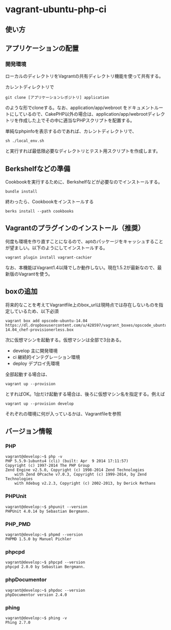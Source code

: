 vagrant-ubuntu-php-ci
===========

## 使い方

## アプリケーションの配置

### 開発環境

ローカルのディレクトリをVagrantの共有ディレクトリ機能を使って共有する。

カレントディレクトリで

```
git clone [アプリケーションレポジトリ] application 
```

のような形でcloneする。なお、application/app/webroot をドキュメントルートにしているので、CakePHP以外の場合は、application/app/webrootディレクトリを作成した上でその中に適当なPHPスクリプトを配置する。

単純なphpinfoを表示するのであれば、カレントディレクトリで、

```
sh ./local_env.sh
```

と実行すれば最低限必要なディレクトリとテスト用スクリプトを作成します。

## Berkshelfなどの準備

Cookbookを実行するために、Berkshelfなどが必要なのでインストールする。

```
bundle install
```

終わったら、Cookbookをインストールする

```
berks install --path cookbooks
```

## Vagrantのプラグインのインストール（推奨）

何度も環境を作り直すことになるので、aptのパッケージをキャッシュすることが望ましい。以下のようにしてインストールする。

```
vagrant plugin install vagrant-cachier
```

なお、本機能はVagrant1.4以降でしか動作しない。現在1.5.2が最新なので、最新版のVagrantを使う。

## boxの追加

将来的なことを考えてVagrantfile上のbox_urlは現時点では存在しないものを指定しているため、以下必須

```
vagrant box add opscode-ubuntu-14.04 https://dl.dropboxusercontent.com/u/428597/vagrant_boxes/opscode_ubuntu-14.04_chef-provisionerless.box
```

次に仮想マシンを起動する。仮想マシンは全部で3台ある。

* develop 主に開発環境
* ci 継続的インテグレーション環境
* deploy デプロイ先環境

全部起動する場合は、

```
vagrant up --provision
```

とすればOK。1台だけ起動する場合は、後ろに仮想マシン名を指定する。例えば

```
vagrant up --provision develop
```

それぞれの環境に何が入っているかは、Vagrantfileを参照



## バージョン情報

### PHP

```
vagrant@develop:~$ php -v
PHP 5.5.9-1ubuntu4 (cli) (built: Apr  9 2014 17:11:57) 
Copyright (c) 1997-2014 The PHP Group
Zend Engine v2.5.0, Copyright (c) 1998-2014 Zend Technologies
    with Zend OPcache v7.0.3, Copyright (c) 1999-2014, by Zend Technologies
    with Xdebug v2.2.3, Copyright (c) 2002-2013, by Derick Rethans
```

### PHPUnit

```
vagrant@develop:~$ phpunit --version
PHPUnit 4.0.14 by Sebastian Bergmann.
```

### PHP_PMD

```
vagrant@develop:~$ phpmd --version
PHPMD 1.5.0 by Manuel Pichler
```

### phpcpd

```
vagrant@develop:~$ phpcpd --version
phpcpd 2.0.0 by Sebastian Bergmann.
```


### phpDocumentor

```
vagrant@develop:~$ phpdoc --version
phpDocumentor version 2.4.0
```


### phing

```
vagrant@develop:~$ phing -v
Phing 2.7.0
```

